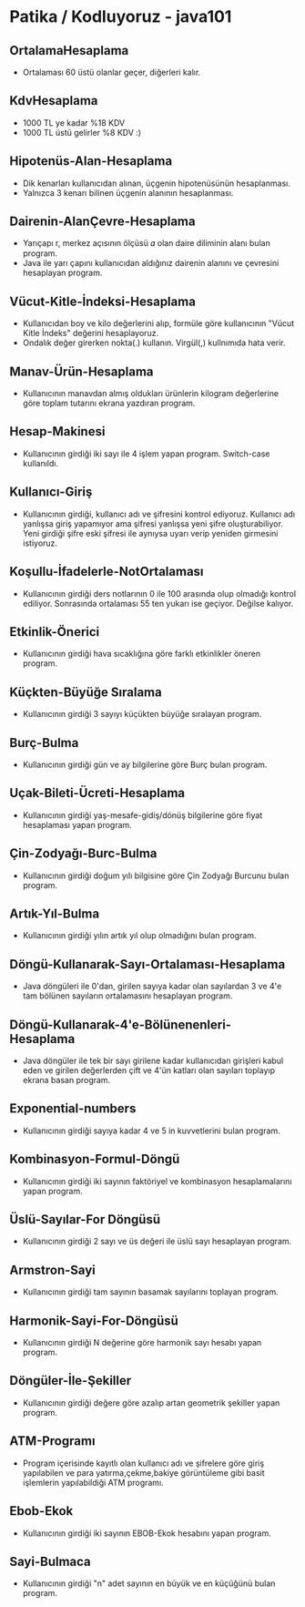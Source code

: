 # Patika / Kodluyoruz - java101

## OrtalamaHesaplama
- Ortalaması 60 üstü olanlar geçer, diğerleri kalır.
  
## KdvHesaplama
- 1000 TL ye kadar %18 KDV
- 1000 TL üstü gelirler %8 KDV :)

## Hipotenüs-Alan-Hesaplama
- Dik kenarları kullanıcıdan alınan, üçgenin hipotenüsünün hesaplanması.
- Yalnızca 3 kenarı bilinen üçgenin alanının hesaplanması.

## Dairenin-AlanÇevre-Hesaplama
- Yarıçapı r, merkez açısının ölçüsü 𝛼 olan daire diliminin alanı bulan program.
- Java ile yarı çapını kullanıcıdan aldığınız dairenin alanını ve çevresini hesaplayan program.

## Vücut-Kitle-İndeksi-Hesaplama
- Kullanıcıdan boy ve kilo değerlerini alıp, formüle göre kullanıcının "Vücut Kitle İndeks" değerini hesaplayoruz.
- Ondalık değer girerken nokta(.) kullanın. Virgül(,) kullnımıda hata verir.

## Manav-Ürün-Hesaplama
- Kullanıcının manavdan almış oldukları ürünlerin kilogram değerlerine göre toplam tutarını ekrana yazdıran program.

## Hesap-Makinesi
- Kullanıcının girdiği iki sayı ile 4 işlem yapan program. Switch-case kullanıldı.

## Kullanıcı-Giriş
- Kullanıcının girdiği, kullanıcı adı ve şifresini kontrol ediyoruz. Kullanıcı adı yanlışsa giriş yapamıyor ama şifresi yanlışsa yeni şifre oluşturabiliyor. Yeni girdiği şifre eski şifresi ile aynıysa uyarı verip yeniden girmesini istiyoruz.

## Koşullu-İfadelerle-NotOrtalaması
- Kullanıcının girdiği ders notlarının 0 ile 100 arasında olup olmadığı kontrol ediliyor. Sonrasında ortalaması 55 ten yukarı ise geçiyor. Değilse kalıyor.

## Etkinlik-Önerici
- Kullanıcının girdiği hava sıcaklığına göre farklı etkinlikler öneren program.

## Küçkten-Büyüğe Sıralama
- Kullanıcının girdiği 3 sayıyı küçükten büyüğe sıralayan program.

## Burç-Bulma
- Kullanıcının girdiği gün ve ay bilgilerine göre Burç bulan program.


## Uçak-Bileti-Ücreti-Hesaplama
- Kullanıcının girdiği yaş-mesafe-gidiş/dönüş bilgilerine göre fiyat hesaplaması yapan program.

## Çin-Zodyağı-Burc-Bulma
- Kullanıcının girdiği doğum yılı bilgisine göre Çin Zodyağı Burcunu bulan program.


## Artık-Yıl-Bulma
- Kullanıcının girdiği yılın artık yıl olup olmadığını bulan program.

## Döngü-Kullanarak-Sayı-Ortalaması-Hesaplama 
- Java döngüleri ile 0'dan, girilen sayıya kadar olan sayılardan 3 ve 4'e tam bölünen sayıların ortalamasını hesaplayan program.

## Döngü-Kullanarak-4'e-Bölünenenleri-Hesaplama 
- Java döngüler ile tek bir sayı girilene kadar kullanıcıdan girişleri kabul eden ve girilen değerlerden çift ve 4'ün katları olan sayıları toplayıp ekrana basan program.

## Exponential-numbers
- Kullanıcının girdiği sayıya kadar 4 ve 5 in kuvvetlerini bulan program.

## Kombinasyon-Formul-Döngü
- Kullanıcının girdiği iki sayının faktöriyel ve kombinasyon hesaplamalarını yapan program.

## Üslü-Sayılar-For Döngüsü
- Kullanıcının girdiği 2 sayı ve üs değeri ile üslü sayı hesaplayan program.

## Armstron-Sayi
- Kullanıcının girdiği tam sayının basamak sayılarını toplayan program.

## Harmonik-Sayi-For-Döngüsü
- Kullanıcının girdiği N değerine göre harmonik sayı hesabı yapan program.

## Döngüler-İle-Şekiller
- Kullanıcının girdiği değere göre azalıp artan geometrik şekiller yapan program.

## ATM-Programı
- Program içerisinde kayıtlı olan kullanıcı adı ve şifrelere göre giriş yapılabilen ve para yatırma,çekme,bakiye görüntüleme gibi basit işlemlerin yapılabildiği ATM programı.

## Ebob-Ekok
- Kullanıcının girdiği iki sayının EBOB-Ekok hesabını yapan program.

## Sayi-Bulmaca
- Kullanıcının girdiği "n" adet sayının en büyük ve en küçüğünü bulan program.
